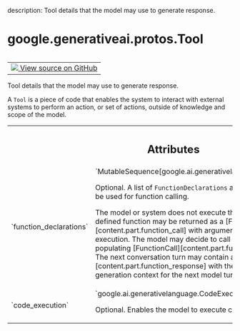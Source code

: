 description: Tool details that the model may use to generate response.

<div itemscope itemtype="http://developers.google.com/ReferenceObject">
<meta itemprop="name" content="google.generativeai.protos.Tool" />
<meta itemprop="path" content="Stable" />
</div>

# google.generativeai.protos.Tool

<!-- Insert buttons and diff -->

<table class="tfo-notebook-buttons tfo-api nocontent" align="left">
<td>
  <a target="_blank" href="https://github.com/googleapis/google-cloud-python/tree/main/packages/google-ai-generativelanguage/google/ai/generativelanguage_v1beta/types/content.py#L343-L379">
    <img src="https://www.tensorflow.org/images/GitHub-Mark-32px.png" />
    View source on GitHub
  </a>
</td>
</table>



Tool details that the model may use to generate response.

<!-- Placeholder for "Used in" -->

A ``Tool`` is a piece of code that enables the system to interact
with external systems to perform an action, or set of actions,
outside of knowledge and scope of the model.



<!-- Tabular view -->
 <table class="responsive fixed orange">
<colgroup><col width="214px"><col></colgroup>
<tr><th colspan="2"><h2 class="add-link">Attributes</h2></th></tr>

<tr>
<td>
`function_declarations`<a id="function_declarations"></a>
</td>
<td>
`MutableSequence[google.ai.generativelanguage.FunctionDeclaration]`

Optional. A list of ``FunctionDeclarations`` available to
the model that can be used for function calling.

The model or system does not execute the function. Instead
the defined function may be returned as a
[FunctionCall][content.part.function_call] with arguments to
the client side for execution. The model may decide to call
a subset of these functions by populating
[FunctionCall][content.part.function_call] in the response.
The next conversation turn may contain a
[FunctionResponse][content.part.function_response] with the
[content.role] "function" generation context for the next
model turn.
</td>
</tr><tr>
<td>
`code_execution`<a id="code_execution"></a>
</td>
<td>
`google.ai.generativelanguage.CodeExecution`

Optional. Enables the model to execute code
as part of generation.
</td>
</tr>
</table>



